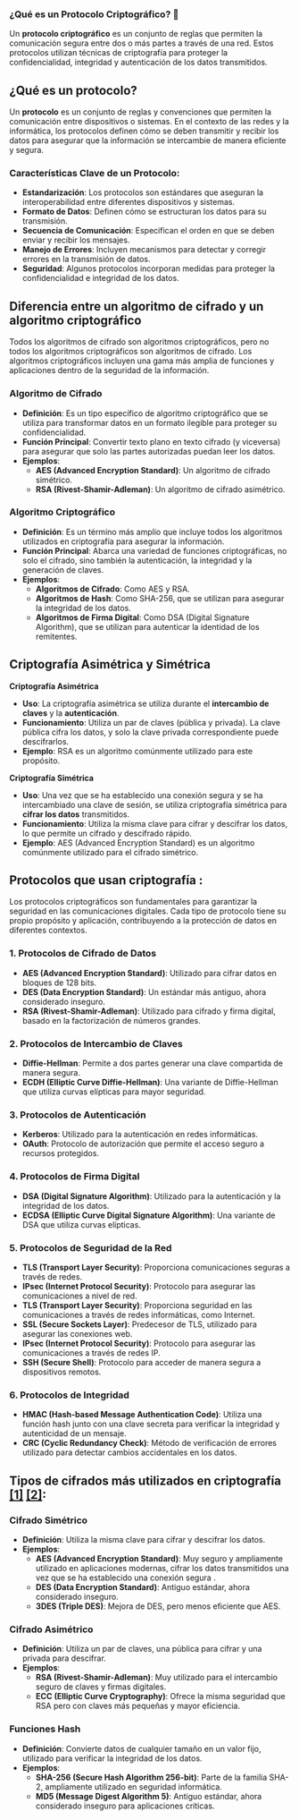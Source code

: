 

 ### ¿Qué es un Protocolo Criptográfico? 🔐
 Un **protocolo criptográfico** es un conjunto de reglas que permiten la comunicación segura entre dos o más partes a través de una red. Estos protocolos utilizan técnicas de criptografía para proteger la confidencialidad, integridad y autenticación de los datos transmitidos.


## ¿Qué es un protocolo?
Un **protocolo** es un conjunto de reglas y convenciones que permiten la comunicación entre dispositivos o sistemas. En el contexto de las redes y la informática, los protocolos definen cómo se deben transmitir y recibir los datos para asegurar que la información se intercambie de manera eficiente y segura.

### Características Clave de un Protocolo:
- **Estandarización**: Los protocolos son estándares que aseguran la interoperabilidad entre diferentes dispositivos y sistemas.
- **Formato de Datos**: Definen cómo se estructuran los datos para su transmisión.
- **Secuencia de Comunicación**: Especifican el orden en que se deben enviar y recibir los mensajes.
- **Manejo de Errores**: Incluyen mecanismos para detectar y corregir errores en la transmisión de datos.
- **Seguridad**: Algunos protocolos incorporan medidas para proteger la confidencialidad e integridad de los datos.


## Diferencia entre un **algoritmo de cifrado** y un **algoritmo criptográfico** 
Todos los algoritmos de cifrado son algoritmos criptográficos, pero no todos los algoritmos criptográficos son algoritmos de cifrado. Los algoritmos criptográficos incluyen una gama más amplia de funciones y aplicaciones dentro de la seguridad de la información.
 
### Algoritmo de Cifrado
- **Definición**: Es un tipo específico de algoritmo criptográfico que se utiliza para transformar datos en un formato ilegible para proteger su confidencialidad.
- **Función Principal**: Convertir texto plano en texto cifrado (y viceversa) para asegurar que solo las partes autorizadas puedan leer los datos.
- **Ejemplos**: 
  - **AES (Advanced Encryption Standard)**: Un algoritmo de cifrado simétrico.
  - **RSA (Rivest-Shamir-Adleman)**: Un algoritmo de cifrado asimétrico.

### Algoritmo Criptográfico
- **Definición**: Es un término más amplio que incluye todos los algoritmos utilizados en criptografía para asegurar la información.
- **Función Principal**: Abarca una variedad de funciones criptográficas, no solo el cifrado, sino también la autenticación, la integridad y la generación de claves.
- **Ejemplos**:
  - **Algoritmos de Cifrado**: Como AES y RSA.
  - **Algoritmos de Hash**: Como SHA-256, que se utilizan para asegurar la integridad de los datos.
  - **Algoritmos de Firma Digital**: Como DSA (Digital Signature Algorithm), que se utilizan para autenticar la identidad de los remitentes.

 

## Criptografía Asimétrica y Simétrica

**Criptografía Asimétrica**

- **Uso**: La criptografía asimétrica se utiliza durante el **intercambio de claves** y la **autenticación**.
- **Funcionamiento**: Utiliza un par de claves (pública y privada). La clave pública cifra los datos, y solo la clave privada correspondiente puede descifrarlos.
- **Ejemplo**: RSA es un algoritmo comúnmente utilizado para este propósito.

**Criptografía Simétrica**

- **Uso**: Una vez que se ha establecido una conexión segura y se ha intercambiado una clave de sesión, se utiliza criptografía simétrica para **cifrar los datos** transmitidos.
- **Funcionamiento**: Utiliza la misma clave para cifrar y descifrar los datos, lo que permite un cifrado y descifrado rápido.
- **Ejemplo**: AES (Advanced Encryption Standard) es un algoritmo comúnmente utilizado para el cifrado simétrico.


 
## Protocolos que usan  criptografía :
Los protocolos criptográficos son fundamentales para garantizar la seguridad en las comunicaciones digitales. Cada tipo de protocolo tiene su propio propósito y aplicación, contribuyendo a la protección de datos en diferentes contextos.

### 1. **Protocolos de Cifrado de Datos**

- **AES (Advanced Encryption Standard)**: Utilizado para cifrar datos en bloques de 128 bits.
- **DES (Data Encryption Standard)**: Un estándar más antiguo, ahora considerado inseguro.
- **RSA (Rivest-Shamir-Adleman)**: Utilizado para cifrado y firma digital, basado en la factorización de números grandes.

### 2. **Protocolos de Intercambio de Claves**

- **Diffie-Hellman**: Permite a dos partes generar una clave compartida de manera segura.
- **ECDH (Elliptic Curve Diffie-Hellman)**: Una variante de Diffie-Hellman que utiliza curvas elípticas para mayor seguridad.

### 3. **Protocolos de Autenticación**

- **Kerberos**: Utilizado para la autenticación en redes informáticas.
- **OAuth**: Protocolo de autorización que permite el acceso seguro a recursos protegidos.

### 4. **Protocolos de Firma Digital**

- **DSA (Digital Signature Algorithm)**: Utilizado para la autenticación y la integridad de los datos.
- **ECDSA (Elliptic Curve Digital Signature Algorithm)**: Una variante de DSA que utiliza curvas elípticas.

### 5. **Protocolos de Seguridad de la Red**

- **TLS (Transport Layer Security)**: Proporciona comunicaciones seguras a través de redes.
- **IPsec (Internet Protocol Security)**: Protocolo para asegurar las comunicaciones a nivel de red.
- **TLS (Transport Layer Security)**: Proporciona seguridad en las comunicaciones a través de redes informáticas, como Internet.
- **SSL (Secure Sockets Layer)**: Predecesor de TLS, utilizado para asegurar las conexiones web.
- **IPsec (Internet Protocol Security)**: Protocolo para asegurar las comunicaciones a través de redes IP.
- **SSH (Secure Shell)**: Protocolo para acceder de manera segura a dispositivos remotos.

### 6. **Protocolos de Integridad**
   - **HMAC (Hash-based Message Authentication Code)**: Utiliza una función hash junto con una clave secreta para verificar la integridad y autenticidad de un mensaje.
   - **CRC (Cyclic Redundancy Check)**: Método de verificación de errores utilizado para detectar cambios accidentales en los datos.


 
## **Tipos de cifrados más utilizados en criptografía**  [[1]](https://www.ibm.com/mx-es/think/topics/cryptography-types) [[2]](https://www.sealpath.com/es/blog/tipos-de-cifrado-guia/):
 

### Cifrado Simétrico
- **Definición**: Utiliza la misma clave para cifrar y descifrar los datos.
- **Ejemplos**:
  - **AES (Advanced Encryption Standard)**: Muy seguro y ampliamente utilizado en aplicaciones modernas, cifrar los datos transmitidos una vez que se ha establecido una conexión segura .
  - **DES (Data Encryption Standard)**: Antiguo estándar, ahora considerado inseguro.
  - **3DES (Triple DES)**: Mejora de DES, pero menos eficiente que AES.

### Cifrado Asimétrico
- **Definición**: Utiliza un par de claves, una pública para cifrar y una privada para descifrar.
- **Ejemplos**:
  - **RSA (Rivest-Shamir-Adleman)**: Muy utilizado para el intercambio seguro de claves y firmas digitales.
  - **ECC (Elliptic Curve Cryptography)**: Ofrece la misma seguridad que RSA pero con claves más pequeñas y mayor eficiencia.

### Funciones Hash
- **Definición**: Convierte datos de cualquier tamaño en un valor fijo, utilizado para verificar la integridad de los datos.
- **Ejemplos**:
  - **SHA-256 (Secure Hash Algorithm 256-bit)**: Parte de la familia SHA-2, ampliamente utilizado en seguridad informática.
  - **MD5 (Message Digest Algorithm 5)**: Antiguo estándar, ahora considerado inseguro para aplicaciones críticas.

 





 
